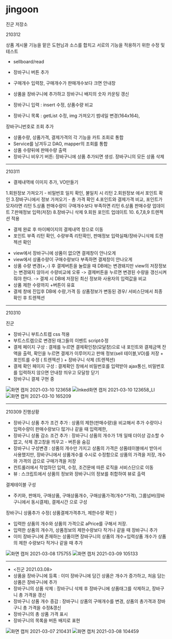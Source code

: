 # jingoon
진군 저장소

210312

상품 게시물 기능을 맡은 도현님과 소스를 합치고 서로의 기능을 적용하기 위한 수정 및 테스트
- sellboard/read
- 장바구니 버튼 추가
- 구매개수 입력창, 구매개수가 판매개수보다 크면 안내창
- 상품을 장바구니에 추가하고 장바구니 배지의 숫자 카운팅 갱신

- 장바구니 입력 : insert 수정, 상품수량 비교
- 장바구니 목록 : getList 수정, img 가져오기 썸네일 변경(164x164),

장바구니번호로 조회 추가
- 상품수량, 상품가격, 결제가격의 각 기능을 카트 조회로 통합
- Service를 남겨두고 DAO, mapper의 조회를 통합 
- 상품 수량뒤에 판매수량 출력 
- 장바구니 비우기 버튼: 장바구니에 상품 추가되면 생성. 장바구니의 모든 상품 삭제



---


210311
- 결제내역에 이미지 추가, VO만들기

 1.회원정보 가져오기 - 비밀번호 일치 확인, 불일치 시 리턴
 2.회원정보 에서 포인트 확인
 3.장바구니에서 정보 가져오기 - 총 가격 확인
 4.포인트와 결제가격 비교, 포인트가 모자라면 리턴 
 5.상품 판매수량이 구매개수보다 부족하면 리턴
 6.상품 판매수량 업데이트
 7.판매정보 입력(저장)
 8.장바구니 삭제
 9.회원 포인트 업데이트
 10. 6,7,8,9 트렌젝션 적용
* 결제 완료 후 마이페이지의 결제내역 창으로 이동
* 포인트 부족 리턴 확인, 수량부족 리턴확인, 판매정보 입력실패/장바구니삭제 트렌젝션 확인

- view에서 장바구니에 상품이 없으면 결제창이 안나오게
- view에서 상품수량이 구매수량보다 부족하면 결제창이 안나오게 
- 상품 수량 변경(+,-) 후 결제버튼을 눌렀을 때 DB에는 변경돼지만 view의 저장정보는 변경돼지 않아서 수량비교에 오류
-> 결제버튼을 누르면 변경된 수량을 갱신시켜줘야 한다. 
-> 결제 시 DB에 저장된 최신 정보와 사용자의 입력값을 비교
- 상품 제한 수량까지 +버튼이 유효
- 결제 창에 진입후 DB에 수량,가격 등 상품정보가 변동된 경우/ 서비스단에서 최종 확인 후 트렌젝션



---

210310

진군
- 장바구니 부트스트렙 css 적용
- 부트스트렙으로 변경된 태그들의 이벤트 script수정
- 결제 페이지 구상 :  결제를 누르면 결제확인창(모달창)으로 내 포인트와 결제금액 잔액을 출력, 확인을 누르면 결제가 이루어지고 판매 정보(sell 테이블,VO)를 저장 + 포인트를 수정 ( 트렌젝션 ) + 장바구니 삭제 (트렌젝션) 
- 결제 확인 페이지 구성 : 결제확인 창에서 비밀번호를 입력받아 ajax통신, 비밀번호를 입력하지 않으면 안내창 띄우고 모달창 닫기
- 장바구니 결제 구현 중

![화면 캡처 2021-03-10 123658](https://user-images.githubusercontent.com/72857217/110608461-9ef4f880-81cf-11eb-829d-6bf62ba66869.png)
![Inked화면 캡처 2021-03-10 123658_LI](https://user-images.githubusercontent.com/72857217/110608470-a1575280-81cf-11eb-94c4-2d8d4d4dc449.jpg)
![화면 캡처 2021-03-10 165209](https://user-images.githubusercontent.com/72857217/110608481-a3211600-81cf-11eb-864e-6a47dc02ea9e.png)



---


210309 진행상황
- 장바구니 상품 추가 조건 추가 : 상품의 제한(판매수량)을 비교해서 추가 수량이나 입력수량이 판매수량보다 많거나 같을 때 입력제한, 
- 장바구니 상품 감소 조건 추가 : 장바구니 상품의 개수가 1개 일때 더이상 감소할 수 없고, 삭제 경고창을 띄우고 - 버튼을 숨김
- 장바구니 구성변경 : 상품의 개수만 가지고 상품의 가격은 상품테이블에서 받아서 사용했지만, 장바구니에서 상품개수를 수시로 수정함으로 상품의 가격을 저장, 개수와 가격의 곱으로 구매가격을 저장
- 컨트롤러에서 작업하던 입력, 수정, 조건문에 따른 로직을 서비스단으로 이동
- 뷰 : 스크립트에서 상품의 정보와 장바구니의 정보를 취합하여 뷰로 출력

결제테이블 구성
- 주키와, 판매자, 구매상품, 구매상품개수, 구매상품가격(개수*가격), 그룹넘버(장바구니에서 동시결제), 결제시간 으로 구성

장바구니 상품추가 수정( 상품결제가격추가, 제한수량 확인 )
- 입력한 상품의 개수와 상품의 가격으로 aPrice를 구해서 저장. 
- 입력한 상품의 개수가, 상품정보의 제한수량보다 작거나 같을 때 장바구니 추가
- 이미 장바구니에 존재하는 상품이면 장바구니의 상품의 개수+입력상품 개수가 상품의 제한 수량보다 적거나 같을 때 추가

![화면 캡처 2021-03-08 175755](https://user-images.githubusercontent.com/72857217/110608647-c8ae1f80-81cf-11eb-802f-fd36468dc143.png)
![화면 캡처 2021-03-09 105133](https://user-images.githubusercontent.com/72857217/110608652-c9df4c80-81cf-11eb-8069-0f5dbfe5b2ec.png)


---


- <진군 2021.03.08>
- 상품을 장바구니에 등록 :  이미 장바구니에 담긴 상품은 개수가 증가하고, 처음 담는 상품은 장바구니에 추가
- 장바구니의 상품 삭제 :  장바구니 삭제 후 장바구니에 상품태그를 삭제하고, 장바구니 총 가격을 갱신
- 장바구니 상품 개수 증감 : 장바구니 상품의 구매개수를 변경, 상품의 총가격과 장바구니 총 가격을 수정&갱신
- 장바구니의 총 상품 가격 표시
- 장바구니의 목록을 버튼 배지로 표현

![화면 캡처 2021-03-07 210431](https://user-images.githubusercontent.com/72857217/110608653-ca77e300-81cf-11eb-87c5-51e8227af554.png)
![화면 캡처 2021-03-08 104459](https://user-images.githubusercontent.com/72857217/110608656-ca77e300-81cf-11eb-9de8-3725026f522e.png)
